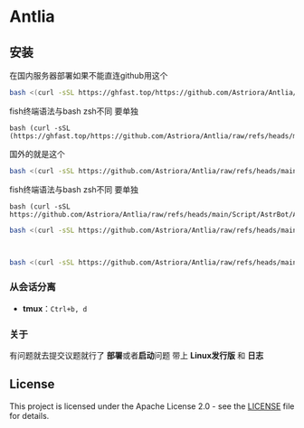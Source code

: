 # Antlia


## 安装

在国内服务器部署如果不能直连github用这个

```bash
bash <(curl -sSL https://ghfast.top/https://github.com/Astriora/Antlia/raw/refs/heads/main/Script/AstrBot/Antlia.sh)
```
fish终端语法与bash zsh不同 要单独
```fish
bash (curl -sSL (https://ghfast.top/https://github.com/Astriora/Antlia/raw/refs/heads/main/Script/AstrBot/Antlia.sh)
```

国外的就是这个

```bash
bash <(curl -sSL https://github.com/Astriora/Antlia/raw/refs/heads/main/Script/AstrBot/Antlia.sh)
```

fish终端语法与bash zsh不同 要单独
```fish
bash (curl -sSL https://github.com/Astriora/Antlia/raw/refs/heads/main/Script/AstrBot/Antlia.sh)
```
```bash
bash <(curl -sSL https://github.com/Astriora/Antlia/raw/refs/heads/main/Script/UV/uv_install.sh)
```

```bash


bash <(curl -sSL https://github.com/Astriora/Antlia/raw/refs/heads/main/Script/NapCat/install.sh)
```
### 从会话分离

- **tmux**：`Ctrl+b, d`

### 关于

有问题就去提交议题就行了 **部署**或者**启动**问题 带上 **Linux发行版** 和 **日志**


## License

This project is licensed under the Apache License 2.0 - see the [LICENSE](LICENSE) file for details.

